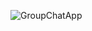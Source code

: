![GroupChatApp](https://github.com/belal0438/gropuChetWithNodejs/assets/115520312/1481f98d-fc3f-49fd-8e26-21734ac9254d)
